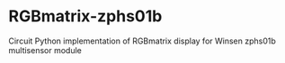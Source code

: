 # RGBmatrix-zphs01b
Circuit Python implementation of RGBmatrix display for Winsen zphs01b multisensor module

